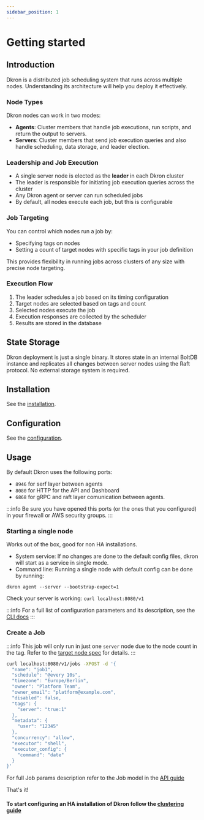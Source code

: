 ```yaml
---
sidebar_position: 1
---
```

# Getting started

## Introduction

Dkron is a distributed job scheduling system that runs across multiple nodes. Understanding its architecture will help you deploy it effectively.

### Node Types

Dkron nodes can work in two modes:

- **Agents**: Cluster members that handle job executions, run scripts, and return the output to servers.
- **Servers**: Cluster members that send job execution queries and also handle scheduling, data storage, and leader election.

### Leadership and Job Execution

- A single server node is elected as the **leader** in each Dkron cluster
- The leader is responsible for initiating job execution queries across the cluster
- Any Dkron agent or server can run scheduled jobs
- By default, all nodes execute each job, but this is configurable

### Job Targeting

You can control which nodes run a job by:
- Specifying tags on nodes
- Setting a count of target nodes with specific tags in your job definition

This provides flexibility in running jobs across clusters of any size with precise node targeting.

### Execution Flow

1. The leader schedules a job based on its timing configuration
2. Target nodes are selected based on tags and count
3. Selected nodes execute the job
4. Execution responses are collected by the scheduler
5. Results are stored in the database

## State Storage

Dkron deployment is just a single binary. It stores state in an internal BoltDB instance and replicates all changes between server nodes using the Raft protocol. No external storage system is required.

## Installation

See the [installation](installation.md).

## Configuration

See the [configuration](configuration.md).

## Usage

By default Dkron uses the following ports:

- `8946` for serf layer between agents
- `8080` for HTTP for the API and Dashboard
- `6868` for gRPC and raft layer comunication between agents.

:::info
Be sure you have opened this ports (or the ones that you configured) in your firewall or AWS security groups.
:::

### Starting a single node

Works out of the box, good for non HA installations.

- System service: If no changes are done to the default config files, dkron will start as a service in single mode.
- Command line: Running a single node with default config can be done by running:

```
dkron agent --server --bootstrap-expect=1
```

Check your server is working: `curl localhost:8080/v1`

:::info
For a full list of configuration parameters and its description, see the [CLI docs](/docs/cli/dkron_agent)
:::

### Create a Job

:::info
This job will only run in just one `server` node due to the node count in the tag. Refer to the [target node spec](/docs/usage/target-nodes-spec) for details.
:::

```bash
curl localhost:8080/v1/jobs -XPOST -d '{
  "name": "job1",
  "schedule": "@every 10s",
  "timezone": "Europe/Berlin",
  "owner": "Platform Team",
  "owner_email": "platform@example.com",
  "disabled": false,
  "tags": {
    "server": "true:1"
  },
  "metadata": {
    "user": "12345"
  },
  "concurrency": "allow",
  "executor": "shell",
  "executor_config": {
    "command": "date"
  }
}'
```

For full Job params description refer to the Job model in the [API guide](/api)

That's it!

#### To start configuring an HA installation of Dkron follow the [clustering guide](/docs/usage/clustering)
